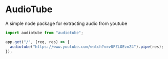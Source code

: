 # AudioTube

A simple node package for extracting audio from youtube

```javascript
import audiotube from "audiotube";

app.get("/", (req, res) => {
  audiotube("https://www.youtube.com/watch?v=v8FZLOEzmZ4").pipe(res);
});
```
